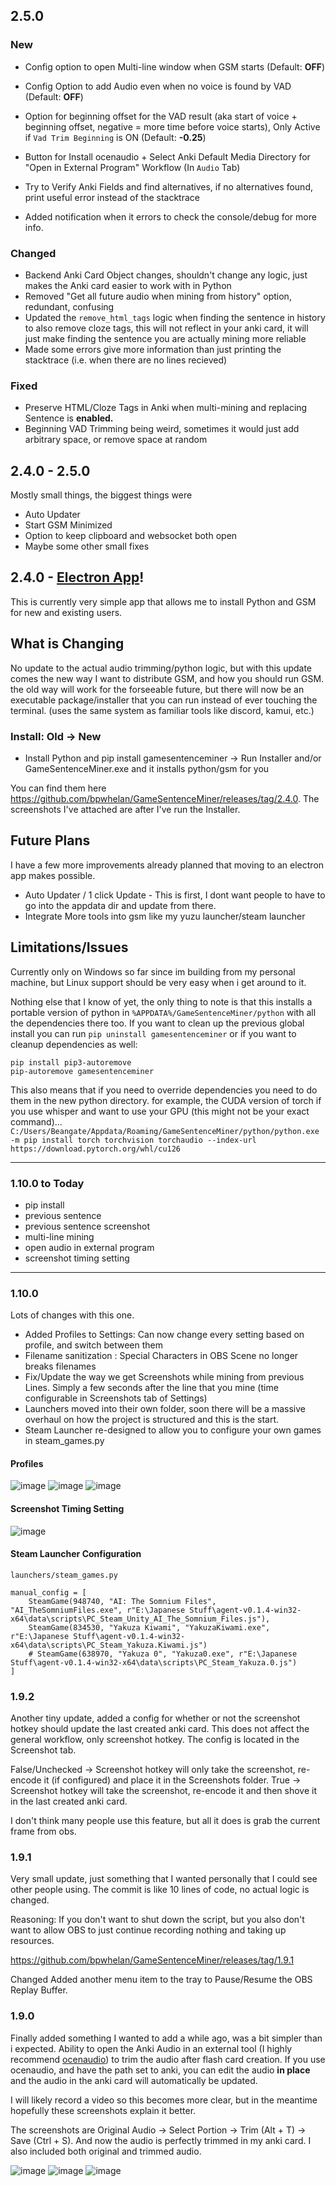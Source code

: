 ## 2.5.0

### New

- Config option to open Multi-line window when GSM starts (Default: **OFF**)
- Config Option to add Audio even when no voice is found by VAD (Default: **OFF**)
- Option for beginning offset for the VAD result (aka start of voice + beginning offset, negative = more time before voice starts), Only Active if `Vad Trim Beginning` is ON (Default: **-0.25**)
- Button for Install ocenaudio + Select Anki Default Media Directory for "Open in External Program" Workflow (In `Audio` Tab)

- Try to Verify Anki Fields and find alternatives, if no alternatives found, print useful error instead of the stacktrace
- Added notification when it errors to check the console/debug for more info.

### Changed

- Backend Anki Card Object changes, shouldn't change any logic, just makes the Anki card easier to work with in Python
- Removed "Get all future audio when mining from history" option, redundant, confusing
- Updated the `remove_html_tags` logic when finding the sentence in history to also remove cloze tags, this will not reflect in your anki card, it will just make finding the sentence you are actually mining more reliable
- Made some errors give more information than just printing the stacktrace (i.e. when there are no lines recieved)

### Fixed

- Preserve HTML/Cloze Tags in Anki when multi-mining and replacing Sentence is **enabled.**
- Beginning VAD Trimming being weird, sometimes it would just add arbitrary space, or remove space at random

## 2.4.0 - 2.5.0

Mostly small things, the biggest things were

- Auto Updater
- Start GSM Minimized
- Option to keep clipboard and websocket both open
- Maybe some other small fixes

## 2.4.0 - [Electron App](https://discord.com/channels/1286409772383342664/1344865618498945144)!

This is currently very simple app that allows me to install Python and GSM for new and existing users.

## What is Changing

No update to the actual audio trimming/python logic, but with this update comes the new way I want to distribute GSM, and how you should run GSM. the old way will work for the forseeable future, but there will now be an executable package/installer that you can run instead of ever touching the terminal. (uses the same system as familiar tools like discord, kamui, etc.)

### Install: Old -> New

- Install Python and pip install gamesentenceminer -> Run Installer and/or GameSentenceMiner.exe and it installs python/gsm for you

You can find them here https://github.com/bpwhelan/GameSentenceMiner/releases/tag/2.4.0. The screenshots I've attached are after I've run the Installer.

## Future Plans

I have a few more improvements already planned that moving to an electron app makes possible.

- Auto Updater / 1 click Update - This is first, I dont want people to have to go into the appdata dir and update from there.
- Integrate More tools into gsm like my yuzu launcher/steam launcher

## Limitations/Issues

Currently only on Windows so far since im building from my personal machine, but Linux support should be very easy when i get around to it.

Nothing else that I know of yet, the only thing to note is that this installs a portable version of python in `%APPDATA%/GameSentenceMiner/python` with all the dependencies there too. If you want to clean up the previous global install you can run `pip uninstall gamesentenceminer` or if you want to cleanup dependencies as well: 

```
pip install pip3-autoremove
pip-autoremove gamesentenceminer
```

This also means that if you need to override dependencies you need to do them in the new python directory. for example, the CUDA version of torch if you use whisper and want to use your GPU (this might not be your exact command)... `C:/Users/Beangate/Appdata/Roaming/GameSentenceMiner/python/python.exe -m pip install torch torchvision torchaudio --index-url https://download.pytorch.org/whl/cu126`

---

### 1.10.0 to Today

- pip install
- previous sentence
- previous sentence screenshot
- multi-line mining
- open audio in external program
- screenshot timing setting

---

### 1.10.0

Lots of changes with this one.

- Added Profiles to Settings: Can now change every setting based on profile, and switch between them
- Filename sanitization : Special Characters in OBS Scene no longer breaks filenames
- Fix/Update the way we get Screenshots while mining from previous Lines. Simply a few seconds after the line that you mine (time configurable in Screenshots tab of Settings)
- Launchers moved into their own folder, soon there will be a massive overhaul on how the project is structured and this is the start.
- Steam Launcher re-designed to allow you to configure your own games in steam_games.py

#### Profiles

![image](https://github.com/user-attachments/assets/5e66eece-ac9e-40b1-be46-12b10d5263fe)
![image](https://github.com/user-attachments/assets/754b29d4-fff7-4e4e-86fd-f7a72edb3cfd)
![image](https://github.com/user-attachments/assets/0fcb3639-37be-4523-a1f4-5dc7343d7a45)


#### Screenshot Timing Setting

![image](https://github.com/user-attachments/assets/867df8fa-70f0-4149-afc0-491a2aa399ba)


#### Steam Launcher Configuration

`launchers/steam_games.py`

```
manual_config = [
    SteamGame(948740, "AI: The Somnium Files", "AI_TheSomniumFiles.exe", r"E:\Japanese Stuff\agent-v0.1.4-win32-x64\data\scripts\PC_Steam_Unity_AI_The_Somnium_Files.js"),
    SteamGame(834530, "Yakuza Kiwami", "YakuzaKiwami.exe", r"E:\Japanese Stuff\agent-v0.1.4-win32-x64\data\scripts\PC_Steam_Yakuza.Kiwami.js")
    # SteamGame(638970, "Yakuza 0", "Yakuza0.exe", r"E:\Japanese Stuff\agent-v0.1.4-win32-x64\data\scripts\PC_Steam_Yakuza.0.js")
]
```

### 1.9.2

Another tiny update, added a config for whether or not the screenshot hotkey should update the last created anki card. This does not affect the general workflow, only screenshot hotkey. The config is located in the Screenshot tab.

False/Unchecked -> Screenshot hotkey will only take the screenshot, re-encode it (if configured) and place it in the Screenshots folder.
True -> Screenshot hotkey will take the screenshot, re-encode it and then shove it in the last created anki card.

I don't think many people use this feature, but all it does is grab the current frame from obs. 

### 1.9.1

Very small update, just something that I wanted personally that I could see other people using. The commit is like 10 lines of code, no actual logic is changed.

Reasoning: If you don't want to shut down the script, but you also don't want to allow OBS to just continue recording nothing and taking up resources.

https://github.com/bpwhelan/GameSentenceMiner/releases/tag/1.9.1

Changed
Added another menu item to the tray to Pause/Resume the OBS Replay Buffer.

### 1.9.0

Finally added something I wanted to add a while ago, was a bit simpler than i expected.
Ability to open the Anki Audio in an external tool (I highly recommend [ocenaudio](https://www.ocenaudio.com/)) to trim the audio after flash card creation. If you use ocenaudio, and have the path set to anki, you can edit the audio **in place** and the audio in the anki card will automatically be updated. 

I will likely record a video so this becomes more clear, but in the meantime hopefully these screenshots explain it better.

The screenshots are Original Audio -> Select Portion -> Trim (Alt + T) -> Save (Ctrl + S). And now the audio is perfectly trimmed in my anki card. I also included both original and trimmed audio.

![image](https://github.com/user-attachments/assets/1ccbc0cb-ee82-4215-8bcb-9fab35e864d7)
![image](https://github.com/user-attachments/assets/9244c22e-0ef8-4ef9-a0a3-c1136db8b975)
![image](https://github.com/user-attachments/assets/307ec1ae-9ba1-40c5-b135-b1cd901900d4)
